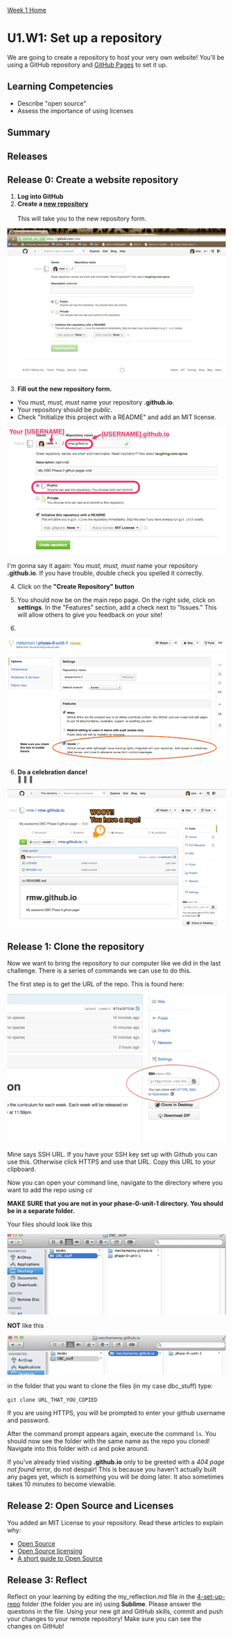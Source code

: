 [Week 1 Home](../)

# U1.W1: Set up a repository

We are going to create a repository to host your very own website! You'll be using a GitHub repository and [GitHub Pages](http://pages.github.com/) to set it up.

## Learning Competencies

- Describe "open source"
- Assess the importance of using licenses

## Summary

## Releases

## Release 0: Create a website repository

1. **Log into GitHub**
2. **Create a [new repository](https://github.com/new)**<br /><br />This will take you to the new repository form.

![New repo form](../imgs/github-repo-1.jpg)

3. **Fill out the new repository form.**
 - You *must, must, must* name your repository **<USERNAME>.github.io**.</li><li>Your repository should be *public*.
 - Check "Initialize this project with a README" and add an MIT license.

 ![New repo form](../imgs/github-repo-2.jpg)

 I'm gonna say it again: You *must, must, must* name your repository **<USERNAME>.github.io**. If you have trouble, double check you spelled it correctly.

4. Click on the **"Create Repository" button**

5. You should now be on the main repo page. On the right side, click on **settings**. In the "Features" section, add a check next to "Issues." This will allow others to give you feedback on your site!
6.

![enable issues](../imgs/enable-issues.png)


6. **Do a celebration dance!** <br />:dancers: :tada: :dancer:

![You have a repo](../imgs/github-repo3.jpg)


## Release 1: Clone the repository

Now we want to bring the repository to our computer like we did in the last challenge. There is a series of commands we can use to do this.

The first step is to get the URL of the repo. This is found here:

![image](../imgs/clone-url.png)

Mine says SSH URL. If you have your SSH key set up with Github you can use this. Otherwise click HTTPS and use that URL. Copy this URL to your clipboard.

Now you can open your command line, navigate to the directory where you want to add the repo using `cd`

**MAKE SURE that you are not in your phase-0-unit-1 directory. You should be in a separate folder.**

Your files should look like this

![proper structure](../imgs/correct-file-structure.png)

<b>NOT</b> like this

![improper structure](../imgs/improper-structure.png)

in the folder that you want to clone the files (in my case dbc_stuff) type:

`git clone URL_THAT_YOU_COPIED `

If you are using HTTPS, you will be prompted to enter your github username and password.

After the command prompt appears again, execute the command `ls`. You should now see the folder with the same name as the repo you cloned! Navigate into this folder with `cd` and poke around.

If you've already tried visiting **<USERNAME>.github.io** only to be greeted with a *404 page not found* error, do not despair! This is because you haven't actually built any pages yet, which is something you will be doing later. It also sometimes takes 10 minutes to become viewable.


## Release 2: Open Source and Licenses

You added an MIT License to your repository. Read these articles to explain why:

* [Open Source](http://skillcrush.com/2012/08/29/open-source-software/)
* [Open Source licensing](http://www.slideshare.net/CodeMontage/writespeakcode-open-source-licenses)
* [A short guide to Open Source](http://www.smashingmagazine.com/2010/03/24/a-short-guide-to-open-source-and-similar-licenses/)


## Release 3: Reflect

Reflect on your learning by editing the my_reflection.md file in the [4-set-up-repo](./) folder (the folder you are in) using **Sublime**. Please answer the questions in the file. Using your new git and GitHub skills, commit and push your changes to your remote repository! Make sure you can see the changes on GitHub!
